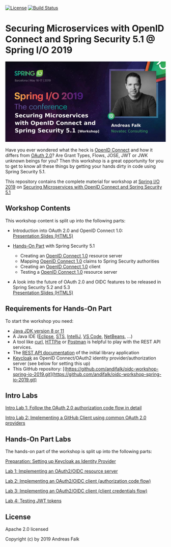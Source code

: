 [![License](https://img.shields.io/badge/License-Apache%20License%202.0-brightgreen.svg)][1]
[![Build Status](https://travis-ci.org/andifalk/oidc-workshop-spring-io-2019.svg?branch=master)](https://travis-ci.org/andifalk/oidc-workshop-spring-io-2019)

# Securing Microservices with OpenID Connect and Spring Security 5.1 @ Spring I/O 2019

![Spring IO Workshop 2019](docs/images/spring_io_2019_workshop.jpg)

Have you ever wondered what the heck is [OpenID Connect](https://openid.net/specs/openid-connect-core-1_0.html) and how it differs from [OAuth 2.0](https://tools.ietf.org/html/rfc6749)? Are Grant Types, Flows, JOSE, JWT or JWK unknown beings for you?
Then this workshop is a great opportunity for you to get to know all these things by getting your hands dirty in code using Spring Security 5.1.

This repository contains the complete material for workshop at [Spring I/O 2019](https://2019.springio.net/) on [Securing Microservices with OpenID Connect and Spring Security 5.1](https://2019.springio.net/sessions/securing-microservices-with-openid-connect-and-spring-security-51-workshop)

## Workshop Contents

This workshop content is split up into the following parts:

* Introduction into OAuth 2.0 and OpenID Connect 1.0:   
  [Presentation Slides (HTML5)](https://andifalk.github.io/oidc-workshop-spring-io-2019/)
  
* [Hands-On Part](https://github.com/andifalk/oidc-workshop-spring-io-2019#hands-on-part-labs) with Spring Security 5.1
  * Creating an [OpenID Connect 1.0](https://openid.net/specs/openid-connect-core-1_0.html) resource server
  * Mapping [OpenID Connect 1.0](https://openid.net/specs/openid-connect-core-1_0.html) claims to Spring Security authorities
  * Creating an [OpenID Connect 1.0](https://openid.net/specs/openid-connect-core-1_0.html) client
  * Testing a [OpenID Connect 1.0](https://openid.net/specs/openid-connect-core-1_0.html) resource server

* A look into the future of OAuth 2.0 and OIDC features to be released in Spring Security 5.2 and 5.3  
  [Presentation Slides (HTML5)](https://andifalk.github.io/oidc-workshop-spring-io-2019/#/5/)

## Requirements for Hands-On Part

To start the workshop you need:

* [Java JDK version 8 or 11](https://openjdk.java.net/install/)
* A Java IDE ([Eclipse](https://www.eclipse.org/), [STS](https://spring.io/tools), [IntelliJ](https://www.jetbrains.com/idea/), [VS Code](https://code.visualstudio.com/), [NetBeans](https://netbeans.org/), ...)
* A tool like [curl](https://curl.haxx.se/download.html), [HTTPie](https://httpie.org/) or [Postman](https://www.getpostman.com/) is helpful to play with the REST API services.  
* The [REST API documentation](https://andifalk.github.io/oidc-workshop-spring-io-2019/api-doc.html) of the initial library application
* [Keycloak](https://keycloak.org) as OpenID Connect/OAuth2 identity provider/authorization server (see below for setting this up)
* This GitHub repository: [(https://github.com/andifalk/oidc-workshop-spring-io-2019.git](https://github.com/andifalk/oidc-workshop-spring-io-2019.git)

## Intro Labs

[Intro Lab 1: Follow the OAuth 2.0 authorization code flow in detail](intro-labs/auth-code-demo)

[Intro Lab 2: Implementing a GitHub Client using common OAuth 2.0 providers](intro-labs/github-client)

## Hands-On Part Labs

The hands-on part of the workshop is split up into the following parts:

[Preparation: Setting up Keycloak as Identity Provider](setup_keycloak)

[Lab 1: Implementing an OAuth2/OIDC resource server](lab1)

[Lab 2: Implementing an OAuth2/OIDC client (authorization code flow)](lab2)

[Lab 3: Implementing an OAuth2/OIDC client (client credentials flow)](lab3)

[Lab 4: Testing JWT tokens](lab4)

## License

Apache 2.0 licensed

Copyright (c) by 2019 Andreas Falk

[1]:http://www.apache.org/licenses/LICENSE-2.0.txt
